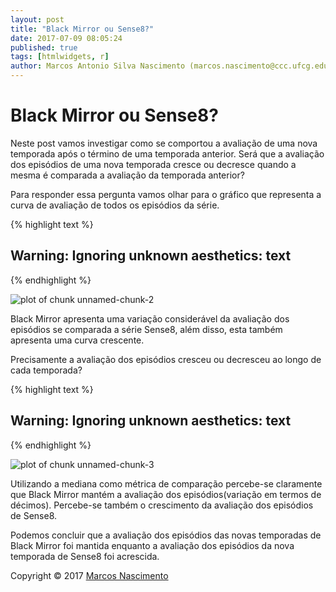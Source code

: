 ```yaml
---
layout: post
title: "Black Mirror ou Sense8?"
date: 2017-07-09 08:05:24
published: true
tags: [htmlwidgets, r]
author: Marcos Antonio Silva Nascimento (marcos.nascimento@ccc.ufcg.edu.br)
---
```




# Black Mirror ou Sense8?

Neste post vamos investigar como se comportou a avaliação de uma nova temporada após o término de uma temporada anterior. Será que a avaliação dos episódios de uma nova temporada cresce ou decresce quando a mesma é comparada a avaliação da temporada anterior?

Para responder essa pergunta vamos olhar para o gráfico que representa a curva de avaliação de todos os episódios da série.

{% highlight text %}
## Warning: Ignoring unknown aesthetics: text
{% endhighlight %}

![plot of chunk unnamed-chunk-2](/knitr-jekyll-ad1/figure/source/2017-07-07-postagem-prob2/unnamed-chunk-2-1.png)

Black Mirror apresenta uma variação considerável da avaliação dos episódios se comparada a série Sense8, além disso, esta também apresenta uma curva crescente.

Precisamente a avaliação dos episódios cresceu ou decresceu ao longo de cada temporada? 

{% highlight text %}
## Warning: Ignoring unknown aesthetics: text
{% endhighlight %}

![plot of chunk unnamed-chunk-3](/knitr-jekyll-ad1/figure/source/2017-07-07-postagem-prob2/unnamed-chunk-3-1.png)


Utilizando a mediana como métrica de comparação percebe-se claramente que Black Mirror mantém a avaliação dos episódios(variação em termos de décimos). Percebe-se também o crescimento da avaliação dos episódios de Sense8.

Podemos concluir que a avaliação dos episódios das novas temporadas de Black Mirror foi mantida enquanto a avaliação dos episódios da nova temporada de Sense8 foi acrescida.

Copyright © 2017 [Marcos Nascimento](https://github.com/marcosasn/AD1/blob/master/problema2/R/prob2_cpoint1.Rmd)
